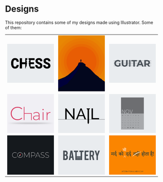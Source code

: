 # Designs
This repository contains some of my designs made using Illustrator.
Some of them:
<table>
    <tr>
      <td><img src="2020-11/png/20.11.2020.png"></td>
      <td><img src="2020-11/png/15.11.2020.png"></td>
      <td><img src="2020-12/png/02.12.2020.png"></td>
    </tr>
    <tr>
      <td><img src="2020-11/png/17.11.2020.png"></td>
      <td><img src="2020-11/png/24.11.2020.png"></td>
      <td><img src="2020-11/png/26.11.2020.png"></td>
    </tr>
    <tr>
      <td><img src="2020-12/png/12.12.2020.png"></td>
      <td><img src="2020-11/png/28.11.2020.png"></td>
      <td><img src="2020-11/png/19.11.2020.png"></td>
    </tr>
</table>
